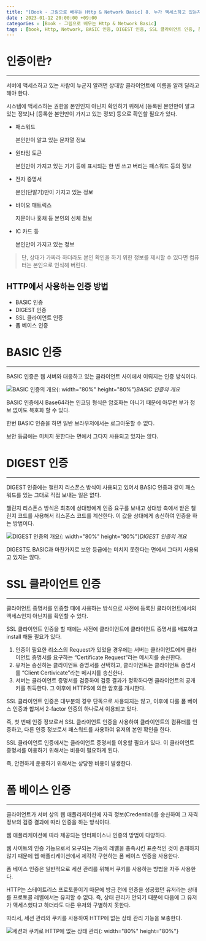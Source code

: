 ```yaml
---
title: "[Book - 그림으로 배우는 Http & Network Basic] 8. 누가 액세스하고 있는지를 확인하는 인증"
date : 2023-01-12 20:00:00 +09:00
categories : [Book - 그림으로 배우는 Http & Network Basic]
tags : [book, Http, Network, BASIC 인증, DIGEST 인증, SSL 클라이언트 인증, 폼 베이스 인증]
---
```


# 인증이란?

---

서버에 액세스하고 있는 사람이 누군지 알려면 상대방 클라이언트에 이름을 알려 달라고 해야 한다.

시스템에 액세스하는 권한을 본인인지 아닌지 확인하기 위해서 [등록된 본인만이 알고 있는 정보]나 [등록한 본인만이 가지고 있는 정보] 등으로 확인할 필요가 있다.

- 패스워드
    
    본인만이 알고 있는 문자열 정보
    
- 원타임 토큰
    
    본인만이 가지고 있는 기기 등에 표시되는 한 번 쓰고 버리는 패스워드 등의 정보
    
- 전자 증명서
    
    본인(단말기)만이 가지고 있는 정보
    
- 바이오 매트릭스
    
    지문이나 홍채 등 본인의 신체 정보
    
- IC 카드 등
    
    본인만이 가지고 있는 정보
    
> 단, 상대가 가짜라 하더라도 본인 확인을 하기 위한 정보를 제시할 수 있다면 컴퓨터는 본인으로 인식해 버린다.

## HTTP에서 사용하는 인증 방법

- BASIC 인증
- DIGEST 인증
- SSL 클라이언트 인증
- 폼 베이스 인증

# BASIC 인증

---

BASIC 인증은 웹 서버와 대응하고 있는 클라이언트 사이에서 이뤄지는 인증 방식이다.

![BASIC 인증의 개요](https://drive.google.com/uc?id=1HGQddJzFE88LUU-L4DHZeQIr3y6ElRV3){: width="80%" height="80%"}*BASIC 인증의 개요*

BASIC 인증에서 Base64라는 인코딩 형식은 암호화는 아니기 때문에 아무런 부가 정보 없이도 복호화 할 수 있다.

한번 BASIC 인증을 하면 일반 브라우저에서는 로그아웃할 수 없다.

보안 등급에는 미치지 못한다는 면에서 그다지 사용되고 있지는 않다.

# DIGEST 인증

---

DIGEST 인증에는 챌린지 리스폰스 방식이 사용되고 있어서 BASIC 인증과 같이 패스워드를 있는 그대로 직접 보내는 일은 없다.

챌린지 리스폰스 방식은 최초에 상대방에게 인증 요구를 보내고 상대방 측에서 받은 챌린지 코드를 사용해서 리스폰스 코드를 계산한다. 이 값을 상대에게 송신하여 인증을 하는 방법이다.

![DIGEST 인증의 개요](https://drive.google.com/uc?id=1Wogc6GE6fdpA7POd_6RAtS_LSHqb6GuF){: width="80%" height="80%"}*DIGEST 인증의 개요*

DIGEST도 BASIC과 마찬가지로 보안 등급에는 미치지 못한다는 면에서 그다지 사용되고 있지는 않다.

# SSL 클라이언트 인증

---

클라이언트 증명서를 인증할 때에 사용하는 방식으로 사전에 등록된 클라이언트에서의 액세스인지 아닌지를 확인할 수 있다.

SSL 클라이언트 인증을 할 때에는 사전에 클라이언트에 클라이언트 증명서를 배포하고 install 해둘 필요가 있다.

1. 인증이 필요한 리소스의 Request가 있었을 경우에는 서버는 클라이언트에게 클라이언트 증명서를 요구하는 “Certificate Request”라는 메시지를 송신한다.
2. 유저는 송신하는 클라이언트 증명서를 선택하고, 클라이언트는 클라이언트 증명서를 “Client Certivicate”라는 메시지를 송신한다.
3. 서버는 클라이언트 증명서를 검증하여 검증 결과가 정확하다면 클라이언트의 공개키를 취득한다. 그 이후에 HTTPS에 의한 암호를 개시한다.

SSL 클라이언트 인증은 대부분의 경우 단독으로 사용되지는 않고, 이후에 다룰 폼 베이스 인증과 합쳐서 2-factor 인증의 하나로서 이용되고 있다.

즉, 첫 번째 인증 정보로서 SSL 클라이언트 인증을 사용하여 클라이언트의 컴퓨터를 인증하고, 다른 인증 정보로서 패스워드를 사용하여 유저의 본인 확인을 한다.

SSL 클라이언트 인증에서는 클라이언트 증명서를 이용할 필요가 있다. 이 클라이언트 증명서를 이용하기 위해서는 비용이 필요하게 된다.

즉, 안전하게 운용하기 위해서는 상당한 비용이 발생한다.

# 폼 베이스 인증

---

클라이언트가 서버 상의 웹 애플리케이션에 자격 정보(Credential)를 송신하여 그 자격 정보의 검증 결과에 따라 인증을 하는 방식이다.

웹 애플리케이션에 따라 제공되는 인터페이스나 인증의 방법이 다양하다.

웹 사이트의 인증 기능으로서 요구되는 기능의 레벨을 충족시킨 표준적인 것이 존재하지 않기 때문에 웹 애플리케이션에서 제각각 구현하는 폼 베이스 인증을 사용한다.

폼 베이스 인증은 일반적으로 세션 관리를 위해서 쿠키를 사용하는 방법을 자주 사용한다.

HTTP는 스테이트리스 프로토콜이기 때문에 방금 전에 인증을 성공했던 유저라는 상태를 프로토콜 레벨에서는 유지할 수 없다. 즉, 상태 관리가 안되기 때문에 다음에 그 유저가 액세스했다고 하더라도 다른 유저와 구별하지 못한다.

따라서, 세션 관리와 쿠키를 사용하여 HTTP에 없는 상태 관리 기능을 보충한다.

![세션과 쿠키로 HTTP에 없는 상태 관리](https://drive.google.com/uc?id=14mooybpMkeNDjWtpvFkLNXQpDDnrDhmS){: width="80%" height="80%"}
